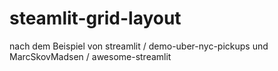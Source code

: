 # steamlit-grid-layout
nach dem Beispiel von  streamlit / demo-uber-nyc-pickups  und  MarcSkovMadsen / awesome-streamlit 
